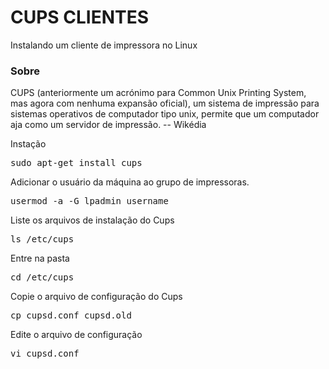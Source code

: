# CUPS CLIENTES


Instalando um cliente de impressora no Linux

### Sobre 

CUPS (anteriormente um acrónimo para Common Unix Printing System, mas agora com nenhuma expansão oficial), um sistema de impressão para sistemas operativos de computador tipo unix, permite que um computador aja como um servidor de impressão.
-- Wikédia

Instação 
<pre>
sudo apt-get install cups
</pre>

Adicionar o usuário da máquina ao grupo de impressoras.
<pre>
usermod -a -G lpadmin username
</pre>

Liste os arquivos de instalação do Cups
<pre>
ls /etc/cups
</pre>

Entre na pasta
<pre>
cd /etc/cups
</pre>

Copie o arquivo de configuração do Cups
<pre>
cp cupsd.conf cupsd.old
</pre>

Edite o arquivo de configuração
<pre>
vi cupsd.conf
</pre>




